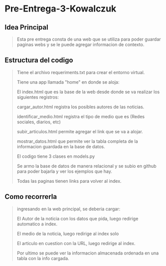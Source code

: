 # Pre-Entrega-3-Kowalczuk

## Idea Principal

> Esta pre entrega consta de una web que se utiliza para poder guardar paginas webs y se le puede agregar informacion de contexto. 



## Estructura del codigo 

> Tiene el archivo requeriments.txt para crear el entorno virtual. 
> 
> 
> Tiene una app llamada "home" en donde se aloja: 
> 
> El index.html que es la base de la web desde donde se va realizar los siguientes registros:
> 
> cargar_autor.html registra los posibles autores de las noticias.
> 
> identificar_medio.html registra el tipo de medio que es (Redes sociales, diarios, etc)
> 
> subir_articulos.html permite agregar el link que se va a alojar. 
> 
> mostrar_datos.html que permite ver la tabla completa de la informacion guardada en la base de datos.
> 
> El codigo tiene 3 clases en models.py
> 
> Se armo la base de datos de manera relacional y se subio en github para poder bajarla y ver los ejemplos que hay.
> 
> Todas las paginas tienen links para volver al index. 


## Como recorrerla

> ingresando en la web principal, se deberia cargar: 
> 
> El Autor de la noticia con los datos que pida, luego redirige automatico a index.
> 
> El medio de la noticia, luego redirige al index solo
> 
> El articulo en cuestion con la URL, luego redirige al index. 
> 
> Por ultimo se puede ver la informacion almacenada ordenada en una tabla con la info cargada. 


